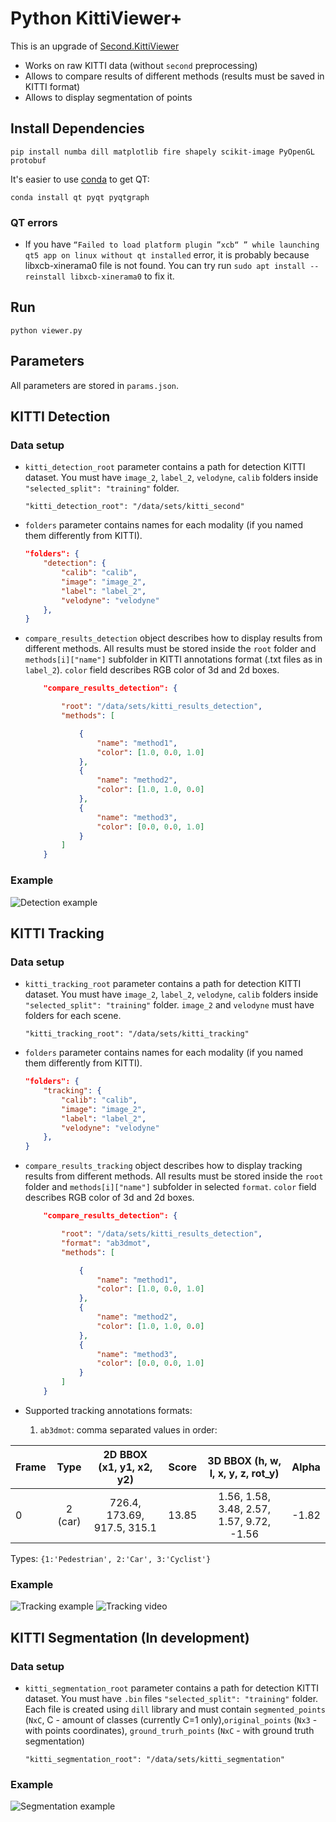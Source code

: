 # Python KittiViewer+

This is an upgrade of [Second.KittiViewer](https://github.com/traveller59/second.pytorch#try-kitti-viewer-deprecated)

- Works on raw KITTI data (without `second` preprocessing)
- Allows to compare results of different methods (results must be saved in KITTI format)
- Allows to display segmentation of points

## Install Dependencies

``pip install numba dill matplotlib fire shapely scikit-image PyOpenGL protobuf``

It's easier to use [conda](https://docs.conda.io/en/latest/miniconda.html) to get QT:

``conda install qt pyqt pyqtgraph``

### QT errors
- If you have `“Failed to load platform plugin ”xcb“ ” while launching qt5 app on linux without qt installed` error, it is probably because libxcb-xinerama0 file is not found. You can try run `sudo apt install --reinstall libxcb-xinerama0` to fix it.

## Run

`python viewer.py`

## Parameters 

All parameters are stored in `params.json`.

## KITTI Detection

### Data setup

- `kitti_detection_root` parameter contains a path for detection KITTI dataset. You must have `image_2`, `label_2`, `velodyne`, `calib` folders inside `"selected_split": "training"` folder.

    `"kitti_detection_root": "/data/sets/kitti_second"`

- `folders` parameter contains names for each modality (if you named them differently from KITTI).

    ```json
    "folders": {
        "detection": {
            "calib": "calib",
            "image": "image_2",
            "label": "label_2",
            "velodyne": "velodyne"
        },
    }
    ```

- `compare_results_detection` object describes how to display results from different methods. All results must be stored inside the `root` folder and `methods[i]["name"]` subfolder in KITTI annotations format (.txt files as in `label_2`). `color` field describes RGB color of 3d and 2d boxes.

    ```json
        "compare_results_detection": {

            "root": "/data/sets/kitti_results_detection",
            "methods": [

                {
                    "name": "method1",
                    "color": [1.0, 0.0, 1.0]
                },
                {
                    "name": "method2",
                    "color": [1.0, 1.0, 0.0]
                },
                {
                    "name": "method3",
                    "color": [0.0, 0.0, 1.0]
                }
            ]
        }
    ```

### Example

![Detection example](./images/detection.png)


## KITTI Tracking

### Data setup

- `kitti_tracking_root` parameter contains a path for detection KITTI dataset. You must have `image_2`, `label_2`, `velodyne`, `calib` folders inside `"selected_split": "training"` folder. `image_2` and `velodyne` must have folders for each scene.

    `"kitti_tracking_root": "/data/sets/kitti_tracking"`

- `folders` parameter contains names for each modality (if you named them differently from KITTI).

    ```json
    "folders": {
        "tracking": {
            "calib": "calib",
            "image": "image_2",
            "label": "label_2",
            "velodyne": "velodyne"
        },
    }
    ```

- `compare_results_tracking` object describes how to display tracking results from different methods. All results must be stored inside the `root` folder and `methods[i]["name"]` subfolder in selected `format`. `color` field describes RGB color of 3d and 2d boxes.

    ```json
        "compare_results_detection": {

            "root": "/data/sets/kitti_results_detection",
            "format": "ab3dmot",
            "methods": [

                {
                    "name": "method1",
                    "color": [1.0, 0.0, 1.0]
                },
                {
                    "name": "method2",
                    "color": [1.0, 1.0, 0.0]
                },
                {
                    "name": "method3",
                    "color": [0.0, 0.0, 1.0]
                }
            ]
        }
    ```

- Supported tracking annotations formats:
    
    1. `ab3dmot`: comma separated values in order:


Frame | Type   | 2D BBOX (x1, y1, x2, y2)       | Score | 3D BBOX (h, w, l, x, y, z, rot_y) | Alpha  | 
------|:------:|:------------------------------:|:----------:|:---------------------------------:|:-------------:
 0    | 2 (car) | 726.4, 173.69, 917.5, 315.1 |  13.85     | 1.56, 1.58, 3.48, 2.57, 1.57, 9.72, -1.56 | -1.82 | 

Types: `{1:'Pedestrian', 2:'Car', 3:'Cyclist'}`

### Example

![Tracking example](./images/tracking.png)
![Tracking video](./images/tracking-video.gif)

## KITTI Segmentation (In development)

### Data setup

- `kitti_segmentation_root` parameter contains a path for detection KITTI dataset. You must have `.bin` files `"selected_split": "training"` folder. Each file is created using `dill` library and must contain `segmented_points` (`NxC`, C - amount of classes (currently C=1 only),`original_points` (`Nx3` - with points coordinates), `ground_trurh_points` (`NxC` - with ground truth segmentation)

    `"kitti_segmentation_root": "/data/sets/kitti_segmentation"`

### Example

![Segmentation example](./images/segmentation.png)
